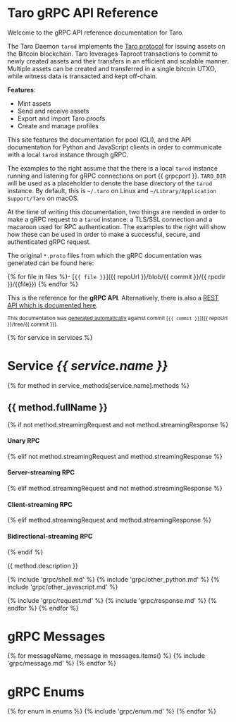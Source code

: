 # Taro gRPC API Reference

Welcome to the gRPC API reference documentation for Taro.

The Taro Daemon `tarod` implements the [Taro 
protocol](https://github.com/Roasbeef/bips/blob/bip-taro/bip-taro.mediawiki) for
issuing assets on the Bitcoin blockchain. Taro leverages Taproot transactions to
commit to newly created assets and their transfers in an efficient and scalable
manner. Multiple assets can be created and transferred in a single bitcoin UTXO,
while witness data is transacted and kept off-chain.

**Features**:

- Mint assets
- Send and receive assets
- Export and import Taro proofs
- Create and manage profiles

This site features the documentation for pool (CLI), and the API documentation
for Python and JavaScript clients in order to communicate with a local `tarod`
instance through gRPC.

The examples to the right assume that the there is a local `tarod` instance
running and listening for gRPC connections on port {{ grpcport }}. `TARO_DIR`
will be used as a placeholder to denote the base directory of the `tarod`
instance. By default, this is `~/.taro` on Linux and
`~/Library/Application Support/Taro` on macOS.

At the time of writing this documentation, two things are needed in order to
make a gRPC request to a `tarod` instance: a TLS/SSL connection and a macaroon
used for RPC authentication. The examples to the right will show how these can
be used in order to make a successful, secure, and authenticated gRPC request.

The original `*.proto` files from which the gRPC documentation was generated
can be found here:

{% for file in files %}- [`{{ file }}`]({{ repoUrl }}/blob/{{ commit }}/{{ rpcdir }}/{{file}})
{% endfor %}


This is the reference for the **gRPC API**. Alternatively, there is also a [REST
API which is documented here](#taro-rest-api-reference).

<small>This documentation was
[generated automatically](https://github.com/lightninglabs/lightning-api) against commit
[`{{ commit }}`]({{ repoUrl }}/tree/{{ commit }}).</small>

{% for service in services %}
# Service _{{ service.name }}_

{% for method in service_methods[service.name].methods %}
## {{ method.fullName }}

{% if not method.streamingRequest and not method.streamingResponse %}
#### Unary RPC
{% elif not method.streamingRequest and method.streamingResponse %}
#### Server-streaming RPC
{% elif method.streamingRequest and not method.streamingResponse %}
#### Client-streaming RPC
{% elif method.streamingRequest and method.streamingResponse %}
#### Bidirectional-streaming RPC
{% endif %}

{{ method.description }}

{% include 'grpc/shell.md' %}
{% include 'grpc/other_python.md' %}
{% include 'grpc/other_javascript.md' %}

{% include 'grpc/request.md' %}
{% include 'grpc/response.md' %}
{% endfor %}
{% endfor %}

# gRPC Messages
{% for messageName, message in messages.items() %}
{% include 'grpc/message.md' %}
{% endfor %}

# gRPC Enums
{% for enum in enums %}
{% include 'grpc/enum.md' %}
{% endfor %}
